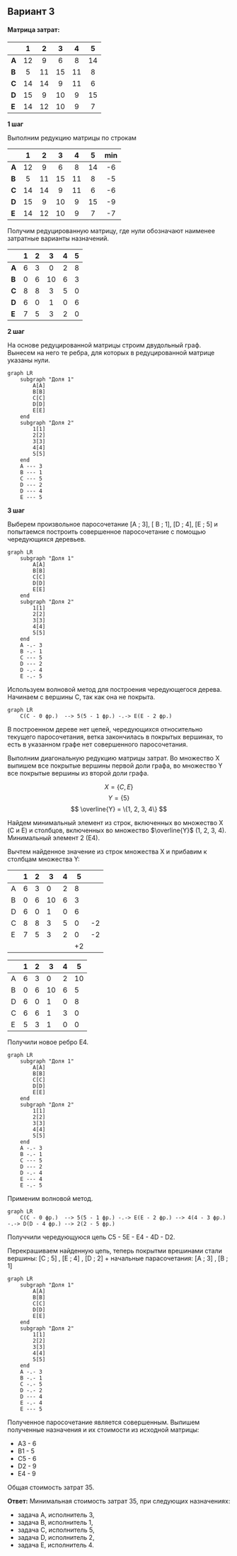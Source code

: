 ## Вариант 3
#### Матрица затрат:

|       | **1** | **2** | **3** | **4** | **5** |
|-------|:-----:|:-----:|:-----:|:-----:|:-----:|
| **A** |  12   |   9   |   6   |   8   |  14   | 
| **B** |   5   |  11   |  15   |  11   |   8   |
| **C** |  14   |  14   |   9   |  11   |   6   |
| **D** |  15   |   9   |  10   |   9   |  15   |
| **E** |  14   |  12   |  10   |   9   |   7   |


**1 шаг**

Выполним редукцию матрицы по строкам

|       | **1** | **2** | **3** | **4** | **5** | **min**  |
|-------|:-----:|:-----:|:-----:|:-----:|:-----:|:--------:|
| **A** |  12   |   9   |   6   |   8   |  14   |    -6    |
| **B** |   5   |  11   |  15   |  11   |   8   |    -5    |
| **C** |  14   |  14   |   9   |  11   |   6   |    -6    |
| **D** |  15   |   9   |  10   |   9   |  15   |    -9    |
| **E** |  14   |  12   |  10   |   9   |   7   |    -7    |

Получим редуцированную матрицу, где нули обозначают наименее затратные варианты назначений.


|       | **1** | **2** | **3** | **4** | **5** |
|-------|:-----:|:-----:|:-----:|:-----:|:-----:|
| **A** |   6   |   3   |   0   |   2   |   8   | 
| **B** |   0   |   6   |  10   |   6   |   3   |
| **C** |   8   |   8   |   3   |   5   |   0   |
| **D** |   6   |   0   |   1   |   0   |   6   |
| **E** |   7   |   5   |   3   |   2   |   0   |

**2 шаг**

На основе редуцированной матрицы строим двудольный граф.
Вынесем на него те ребра, для которых в редуцированной матрице указаны нули.

```mermaid
graph LR
    subgraph "Доля 1"
        A[A]
        B[B]
        C[C]
        D[D]
        E[E]
    end
    subgraph "Доля 2"
        1[1]
        2[2]
        3[3]
        4[4]
        5[5]
    end
    A --- 3
    B --- 1
    C --- 5
    D --- 2
    D --- 4
    E --- 5
```

**3 шаг**

Выберем произвольное паросочетание [A ; 3], [ B ; 1], [D ; 4], [E ; 5] и попытаемся построить совершенное паросочетание с помощью чередующихся деревьев.

```mermaid
graph LR
    subgraph "Доля 1"
        A[A]
        B[B]
        C[C]
        D[D]
        E[E]
    end
    subgraph "Доля 2"
        1[1]
        2[2]
        3[3]
        4[4]
        5[5]
    end
    A -.- 3
    B -.- 1
    C --- 5
    D --- 2
    D -.- 4
    E -.- 5
```

Используем волновой метод для построения чередующегося дерева. Начинаем с вершины С, так как она не покрыта.

```mermaid
graph LR
    C(C - 0 фр.)  --> 5(5 - 1 фр.) -.-> E(E - 2 фр.)
```

В построенном дереве нет цепей, чередующихся относительно текущего паросочетания, ветка закончилась в покрытых вершинах, то есть в указанном графе нет совершенного паросочетания.

Выполним диагональную редукцию матрицы затрат. Во множество X выпишем все покрытые вершины первой доли графа, во множество Y все покрытые вершины из второй доли графа.

$$
X = \{C, Е\}
$$
$$
Y = \{5\}
$$
$$
\overline{Y} = \{1, 2, 3, 4\}
$$

Найдем минимальный элемент из строк, включенных во множество X (С и Е) и столбцов, включенных во множество $\overline{Y}$ (1, 2, 3, 4). Минимальный элемент 2 (Е4). 

Вычтем найденное значение из строк множества X и прибавим к столбцам множества Y:

|   | 1  | 2  | 3  | 4  | 5  |    |
|---|----|----|----|----|----|----|
| A | 6  | 3  | 0  | 2  | 8  |    |
| B | 0  | 6  | 10 | 6  | 3  |    |
| D | 6  | 0  | 1  | 0  | 6  |    |
| C | 8  | 8  | 3  | 5  | 0  | -2 |
| E | 7  | 5  | 3  | 2  | 0  | -2 |
|   |    |    |    |    | +2 |    |

|   | 1  | 2  | 3  | 4  | 5  |
|---|----|----|----|----|----|
| A | 6  | 3  | 0  |  2 | 10 |
| B | 0  | 6  | 10 |  6 | 5  |
| D | 6  | 0  | 1  | 0  | 8  |
| C | 6  | 6  | 1  | 3  | 0  |
| E | 5  | 3  | 1  | 0  | 0  |

Получили новое ребро Е4.

```mermaid
graph LR
    subgraph "Доля 1"
        A[A]
        B[B]
        C[C]
        D[D]
        E[E]
    end
    subgraph "Доля 2"
        1[1]
        2[2]
        3[3]
        4[4]
        5[5]
    end  
    A -.- 3
    B -.- 1
    C --- 5
    D --- 2
    D -.- 4
    E --- 4
    E -.- 5
```
Применим волновой метод.

```mermaid
graph LR
    C(C - 0 фр.)  --> 5(5 - 1 фр.) -.-> E(E - 2 фр.) --> 4(4 - 3 фр.) -.-> D(D - 4 фр.) --> 2(2 - 5 фр.)
```

Получчили чередующуюся цепь С5 - 5Е - Е4 - 4D - D2.

Перекрашиваем найденную цепь, теперь покрытми врешинами стали вершины: [C ; 5] , [E ; 4] , [D ; 2] + начальные парасочетания: [A ; 3] , [B ; 1]

```mermaid
graph LR
    subgraph "Доля 1"
        A[A]
        B[B]
        C[C]
        D[D]
        E[E]
    end
    subgraph "Доля 2"
        1[1]
        2[2]
        3[3]
        4[4]
        5[5]
    end
    A -.- 3
    B -.- 1
    C -.- 5
    D -.- 2
    D --- 4
    E -.- 4
    E --- 5
```

Полученное паросочетание является совершенным. Выпишем полученные назначения и их стоимости из исходной матрицы:
- A3 - 6
- B1 - 5
- C5 - 6
- D2 - 9
- E4 - 9

Общая стоимость затрат 35.

**Ответ:**
Минимальная стоимость затрат 35, при следующих назначениях:
- задача A, исполнитель 3,
- задача B, исполнитель 1,
- задача C, исполнитель 5,
- задача D, исполнитель 2,
- задача E, исполнитель 4.
